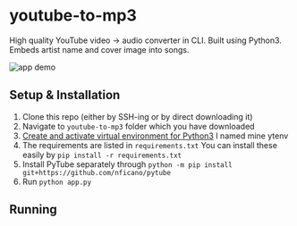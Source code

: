 # youtube-to-mp3
High quality YouTube video -> audio converter in CLI. Built using Python3. Embeds artist name and cover image into songs.

![app demo](https://media.giphy.com/media/NA6hsgOuX1ZOujEuBW/giphy.gif)


## Setup & Installation
1. Clone this repo (either by SSH-ing or by direct downloading it)
2. Navigate to `youtube-to-mp3` folder which you have downloaded
3. [Create and activate  virtual environment for Python3](https://docs.python.org/3/library/venv.html) I named mine ytenv
4. The requirements are listed in `requirements.txt` You can install these easily by `pip install -r requirements.txt`
5. Install PyTube separately through `python -m pip install git+https://github.com/nficano/pytube` 
6. Run `python app.py` 



## Running
